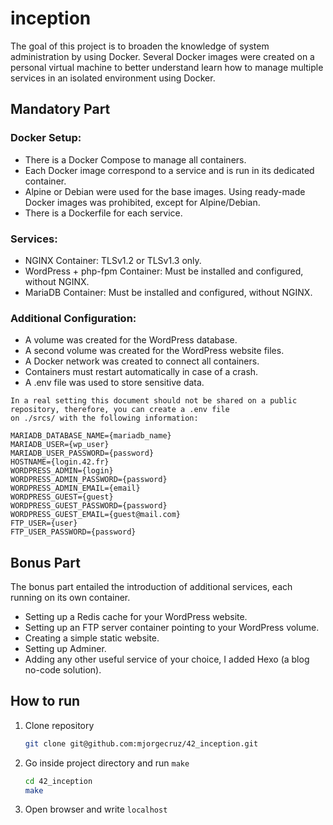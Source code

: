 # inception

The goal of this project is to broaden the knowledge of system administration by using Docker. Several Docker images were created on a personal virtual machine to better understand learn how to manage multiple services in an isolated environment using Docker.


## Mandatory Part

### Docker Setup:
- There is a Docker Compose to manage all containers.
- Each Docker image correspond to a service and is run in its dedicated container.
- Alpine or Debian were used for the base images. Using ready-made Docker images was prohibited, except for Alpine/Debian.
- There is a Dockerfile for each service.

### Services:
- NGINX Container: TLSv1.2 or TLSv1.3 only.
- WordPress + php-fpm Container: Must be installed and configured, without NGINX.
- MariaDB Container: Must be installed and configured, without NGINX.

### Additional Configuration:
- A volume was created for the WordPress database.
- A second volume was created for the WordPress website files.
- A Docker network was created to connect all containers.
- Containers must restart automatically in case of a crash.
- A .env file was used to store sensitive data.
```  
In a real setting this document should not be shared on a public repository, therefore, you can create a .env file
on ./srcs/ with the following information:
```
```
MARIADB_DATABASE_NAME={mariadb_name}
MARIADB_USER={wp_user}
MARIADB_USER_PASSWORD={password}
HOSTNAME={login.42.fr}
WORDPRESS_ADMIN={login}
WORDPRESS_ADMIN_PASSWORD={password}
WORDPRESS_ADMIN_EMAIL={email}
WORDPRESS_GUEST={guest}
WORDPRESS_GUEST_PASSWORD={password}
WORDPRESS_GUEST_EMAIL={guest@mail.com}
FTP_USER={user}
FTP_USER_PASSWORD={password}
```

## Bonus Part
The bonus part entailed the introduction of additional services, each running on its own container. </br>
  - Setting up a Redis cache for your WordPress website.
  - Setting up an FTP server container pointing to your WordPress volume.
  - Creating a simple static website.
  - Setting up Adminer.
  - Adding any other useful service of your choice, I added Hexo (a blog no-code solution).


## How to run
1. Clone repository
    ```bash
    git clone git@github.com:mjorgecruz/42_inception.git
    ```
2. Go inside project directory and run `make`
    ```bash
    cd 42_inception
    make
    ```
3. Open browser and write `localhost`
